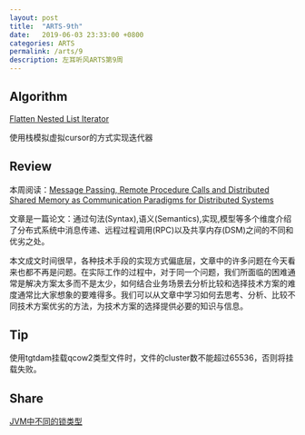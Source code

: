 ```yaml
---
layout: post
title:  "ARTS-9th"
date:   2019-06-03 23:33:00 +0800
categories: ARTS
permalink: /arts/9
description: 左耳听风ARTS第9周
---
```


## Algorithm

[Flatten Nested List Iterator](../../leetcode/341)

使用栈模拟虚拟cursor的方式实现迭代器

## Review

本周阅读：[Message Passing, Remote Procedure Calls and
Distributed Shared Memory as Communication
Paradigms for Distributed Systems](http://citeseerx.ist.psu.edu/viewdoc/download?doi=10.1.1.95.2490&rep=rep1&type=pdf)

文章是一篇论文：通过句法(Syntax),语义(Semantics),实现,模型等多个维度介绍了分布式系统中消息传递、远程过程调用(RPC)以及共享内存(DSM)之间的不同和优劣之处。

本文成文时间很早，各种技术手段的实现方式偏底层，文章中的许多问题在今天看来也都不再是问题。在实际工作的过程中，对于同一个问题，我们所面临的困难通常是解决方案太多而不是太少，如何结合业务场景去分析比较和选择技术方案的难度通常比大家想象的要难得多。我们可以从文章中学习如何去思考、分析、比较不同技术方案优劣的方法，为技术方案的选择提供必要的知识与信息。

## Tip
使用tgtdam挂载qcow2类型文件时，文件的cluster数不能超过65536，否则将挂载失败。

## Share

[JVM中不同的锁类型](../../jvm/lock)